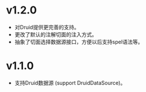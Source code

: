 # v1.2.0

- 对Druid提供更完善的支持。
- 更改了默认的注解切面的注入方式。
- 抽象了切面选择数据源接口，方便以后支持spel语法等。

# v1.1.0

- 支持Druid数据源 (support DruidDataSource)。